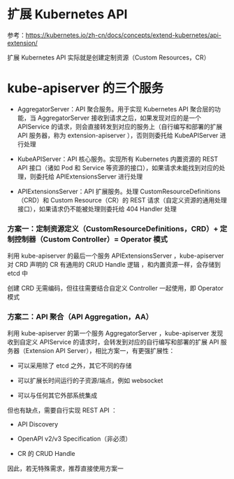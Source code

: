 # 扩展 Kubernetes API

参考：https://kubernetes.io/zh-cn/docs/concepts/extend-kubernetes/api-extension/

扩展 Kubernetes API 实际就是创建定制资源（Custom Resources，CR）

# kube-apiserver 的三个服务

- AggregatorServer：API 聚合服务。用于实现 Kubernetes API 聚合层的功能，当 AggregatorServer 接收到请求之后，如果发现对应的是一个
  APIService 的请求，则会直接转发到对应的服务上（自行编写和部署的扩展 API 服务器，称为 extension-apiserver ），否则则委托给
  KubeAPIServer 进行处理

- KubeAPIServer：API 核心服务。实现所有 Kubernetes 内置资源的 REST API 接口（诸如 Pod 和 Service
  等资源的接口），如果请求未能找到对应的处理，则委托给 APIExtensionsServer 进行处理

- APIExtensionsServer：API 扩展服务。处理 CustomResourceDefinitions（CRD）和 Custom Resource（CR）的 REST
  请求（自定义资源的通用处理接口），如果请求仍不能被处理则委托给 404 Handler 处理

### 方案一：定制资源定义（CustomResourceDefinitions，CRD）+ 定制控制器（Custom Controller）= Operator 模式

利用 kube-apiserver 的最后一个服务 APIExtensionsServer ，kube-apiserver 对 CRD 声明的 CR 有通用的 CRUD Handle 逻辑
，和内置资源一样，会存储到 etcd 中

创建 CRD 无需编码，但往往需要结合自定义 Controller 一起使用，即 Operator 模式

### 方案二：API 聚合（API Aggregation，AA）

利用 kube-apiserver 的第一个服务 AggregatorServer ，kube-apiserver 发现收到自定义 APIService 的请求时，会转发到对应的自行编写和部署的扩展
API 服务器（Extension API Server），相比方案一，有更强扩展性：

- 可以采用除了 etcd 之外，其它不同的存储

- 可以扩展长时间运行的子资源/端点，例如 websocket

- 可以与任何其它外部系统集成

但也有缺点，需要自行实现 REST API ：

- API Discovery

- OpenAPI v2/v3 Specification（非必须）

- CR 的 CRUD Handle

因此，若无特殊需求，推荐直接使用方案一
